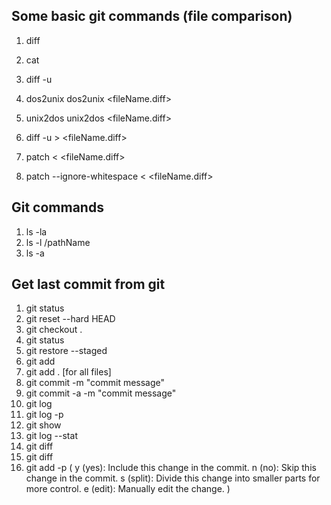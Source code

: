 ## Some basic git commands (file comparison)

1. diff <file1> <file2>
2. cat <file>
3. diff -u <file1> <file2>
4. dos2unix <fileName>
   dos2unix <fileName.diff>

5. unix2dos <fileName>
   unix2dos <fileName.diff>

6. diff -u <file1> <file2> > <fileName.diff>
7. patch <file1> < <fileName.diff>
8. patch --ignore-whitespace <file1> < <fileName.diff>

## Git commands

1. ls -la
2. ls -l <fileName>/pathName
3. ls -a

## Get last commit from git

1. git status
2. git reset --hard HEAD
3. git checkout .
4. git status
5. git restore --staged <file>
6. git add <file>
7. git add . [for all files]
8. git commit -m "commit message"
9. git commit -a -m "commit message"
10. git log
11. git log -p
12. git show <commit-number>
13. git log --stat
14. git diff
15. git diff <file>
16. git add -p (
   y (yes): Include this change in the commit.
n (no): Skip this change in the commit.
s (split): Divide this change into smaller parts for more control.
e (edit): Manually edit the change.
   )
